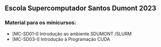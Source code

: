 ## Escola Supercomputador Santos Dumont 2023
### Material para os minicursos:
- [MC-SD01-I] Introdução ao ambiente SDUMONT /SLURM
- [MC-SD03-I] Introdução á Programação CUDA
